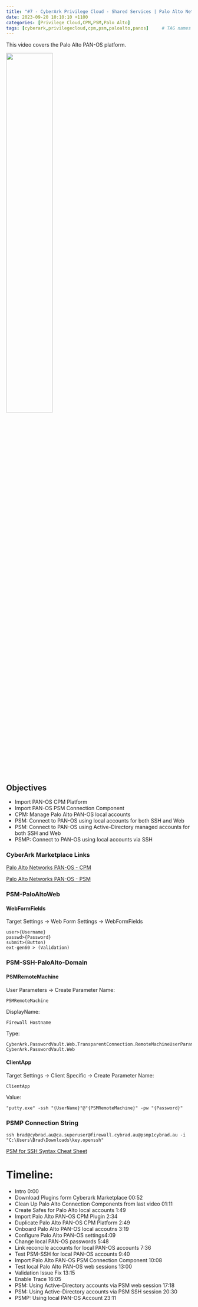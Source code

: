```yaml
---
title: "#7 - CyberArk Privilege Cloud - Shared Services | Palo Alto Networks PAN-OS"
date: 2023-09-20 10:10:10 +1100
categories: [Privilege Cloud,CPM,PSM,Palo Alto]
tags: [cyberark,privilegecloud,cpm,psm,paloalto,panos]     # TAG names should always be lowercase
---
```


This video covers the Palo Alto PAN-OS platform.

[<img src="https://i.ytimg.com/vi/Si8MTsSMoTg/maxresdefault.jpg" width="50%">](https://www.youtube.com/watch?v=Si8MTsSMoTg)
## Objectives
- Import PAN-OS CPM Platform 
- Import PAN-OS PSM Connection Component
- CPM: Manage Palo Alto PAN-OS local accounts
- PSM: Connect to PAN-OS using local accounts for both SSH and Web
- PSM: Connect to PAN-OS using Active-Directory managed accounts for both SSH and Web
- PSMP: Connect to PAN-OS using local accounts via SSH

### CyberArk Marketplace Links
[Palo Alto Networks PAN-OS - CPM](https://cyberark.my.site.com/mplace/s/#a352J000000WUKgQAO-a392J0000013eW1QAI)

[Palo Alto Networks PAN-OS - PSM](https://cyberark.my.site.com/mplace/s/#a352J000000WUOOQA4-a392J0000013eXJQAY)
### PSM-PaloAltoWeb
#### WebFormFields
Target Settings -> Web Form Settings -> WebFormFields
```
user>{Username}
passwd>{Password}
submit>(Button)
ext-gen60 > (Validation)
```
### PSM-SSH-PaloAlto-Domain

#### PSMRemoteMachine
User Parameters
-> Create Parameter
Name: 
```
PSMRemoteMachine
```
DisplayName: 
```
Firewall Hostname
```
Type:
```
CyberArk.PasswordVault.Web.TransparentConnection.RemoteMachineUserParameter, CyberArk.PasswordVault.Web
```

#### ClientApp
Target Settings -> Client Specific
-> Create Parameter
Name:
```
ClientApp
```
Value:
```
"putty.exe" -ssh "{UserName}"@"{PSMRemoteMachine}" -pw "{Password}"
```

### PSMP Connection String

```
ssh brad@cybrad.au@ca.superuser@firewall.cybrad.au@psmp1cybrad.au -i "C:\Users\Brad\Downloads\key.openssh"
```

[PSM for SSH Syntax Cheat Sheet](https://cyberark.my.site.com/s/article/PSM-for-SSH-Syntax-Cheat-Sheet)
# Timeline:
- Intro 0:00
- Download Plugins form Cyberark Marketplace 00:52
- Clean Up Palo Alto Connection Components from last video 01:11
- Create Safes for Palo Alto local accounts 1:49
- Import Palo Alto PAN-OS CPM Plugin 2:34
- Duplicate Palo Alto PAN-OS CPM Platform 2:49
- Onboard Palo Alto PAN-OS local accoutns 3:19
- Configure Palo Alto PAN-OS settings4:09
- Change local PAN-OS passwords 5:48
- Link reconcile accounts for local PAN-OS accounts 7:36
- Test PSM-SSH for local PAN-OS accounts 9:40
- Import Palo Alto PAN-OS PSM Connection Component  10:08
- Test local Palo Alto PAN-OS web sessions 13:00
- Validation Issue Fix 13:15
- Enable Trace 16:05
- PSM: Using Active-Directory accounts via PSM web session 17:18
- PSM: Using Active-Directory accounts via PSM SSH session 20:30
- PSMP: Using local PAN-OS Account 23:11